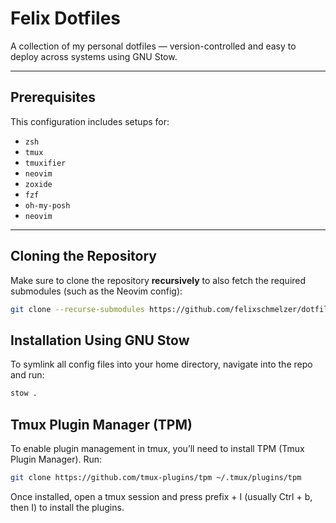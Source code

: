 # Felix Dotfiles

A collection of my personal dotfiles — version-controlled and easy to deploy across systems using GNU Stow.

---

## Prerequisites

This configuration includes setups for:

- `zsh`
- `tmux`
- `tmuxifier`
- `neovim`
- `zoxide`
- `fzf`
- `oh-my-posh`
- `neovim`

  
---

## Cloning the Repository

Make sure to clone the repository **recursively** to also fetch the required submodules (such as the Neovim config):
```bash
git clone --recurse-submodules https://github.com/felixschmelzer/dotfiles.git
```

## Installation Using GNU Stow

To symlink all config files into your home directory, navigate into the repo and run:
```bash
stow .
```

## Tmux Plugin Manager (TPM)

To enable plugin management in tmux, you’ll need to install TPM (Tmux Plugin Manager). Run:
```bash
git clone https://github.com/tmux-plugins/tpm ~/.tmux/plugins/tpm
```
Once installed, open a tmux session and press prefix + I (usually Ctrl + b, then I) to install the plugins.


